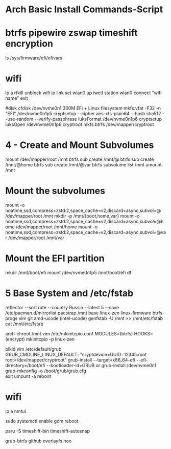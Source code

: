 # Arch Basic Install Commands-Script

# btrfs pipewire zswap timeshift encryption

ls /sys/firmware/efi/efivars

# wifi
ip a
rfkill unblock wifi
ip link set wlan0 up
iwctl
station wlan0 connect "wifi name"
exit

#disk
cfdisk /dev/nvme0n1
300M EFi + Linux filesystem
mkfs.vfat -F32 -n "EFI" /dev/nvme0n1p5
cryptsetup --cipher aes-xts-plain64 --hash sha512 --use-random --verify-passphrase luksFormat /dev/nvme0n1p6
cryptsetup luksOpen /dev/nvme0n1p6 cryptroot
mkfs.btrfs /dev/mapper/cryptroot

# 4 - Create and Mount Subvolumes
mount /dev/mapper/root    /mnt
btrfs sub create /mnt/@
btrfs sub create /mnt/@home
btrfs sub create /mnt/@var
btrfs subvolume list /mnt
umount /mnt

# Mount the subvolumes
mount -o noatime,ssd,compress=zstd:2,space_cache=v2,discard=async,subvol=@ /dev/mapper/root /mnt
mkdir -p /mnt/{boot,home,var}
mount -o noatime,ssd,compress=zstd:2,space_cache=v2,discard=async,subvol=@home /dev/mapper/root /mnt/home
mount -o noatime,ssd,compress=zstd:2,space_cache=v2,discard=async,subvol=@var /dev/mapper/root /mnt/var

# Mount the EFI partition
mkdir /mnt/boot/efi
mount /dev/nvme0n1p5 /mnt/boot/efi
df

# 5 Base System and /etc/fstab
reflector --sort rate --country Russia --latest 5 --save /etc/pacman.d/mirrorlist
pacstrap /mnt base linux-zen linux-firmware btrfs-progs vim git amd-ucode (intel-ucode)
genfstab -U /mnt >> /mnt/etc/fstab
cat /mnt/etc/fstab

arch-chroot /mnt
vim /etc/mkinitcpio.conf
	MODULES=(btrfs)
	HOOKS=(encrypt)
mkinitcpio -p linux-zen


	
	
blkid
vim /etc/default/grub	
	GRUB_CMDLINE_LINUX_DEFAULT="cryptdevice=UUID=12345:root root=/dev/mapper/cryptroot"
grub-install --target=x86_64-efi --efi-directory=/boot/efi --bootloader-id=GRUB
	or grub-install /dev/nvme0n1
grub-mkconfig -o /boot/grub/grub.cfg	
exit
umount -a
reboot

# wifi
ip a
nmtui

sudo systemctl enable gdm
reboot

paru -S timeshift-bin timeshift-autosnap

grub-btrfs github overlayfs hoo
